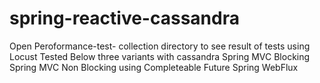 # spring-reactive-cassandra
Open Peroformance-test- collection directory to see result of tests using Locust 
Tested Below three variants with cassandra
Spring MVC Blocking 
Spring MVC Non Blocking using Completeable Future
Spring WebFlux 
